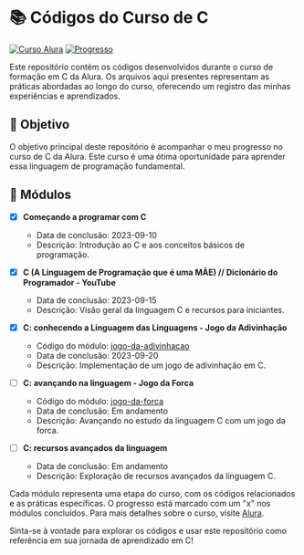 # 📚 Códigos do Curso de C

[![Curso Alura](https://img.shields.io/badge/Curso-Alura-blue)](https://cursos.alura.com.br/formacao-linguagem-c)
[![Progresso](https://img.shields.io/badge/Progresso-40%25-yellow)](https://cursos.alura.com.br/formacao-linguagem-c)

Este repositório contém os códigos desenvolvidos durante o curso de formação em C da Alura. Os arquivos aqui presentes representam as práticas abordadas ao longo do curso, oferecendo um registro das minhas experiências e aprendizados.

## 🎯 Objetivo

O objetivo principal deste repositório é acompanhar o meu progresso no curso de C da Alura. Este curso é uma ótima oportunidade para aprender essa linguagem de programação fundamental.

## 📂 Módulos

- [x] **Começando a programar com C**
  - Data de conclusão: 2023-09-10
  - Descrição: Introdução ao C e aos conceitos básicos de programação.

- [x] **C (A Linguagem de Programação que é uma MÃE) // Dicionário do Programador - YouTube**
  - Data de conclusão: 2023-09-15
  - Descrição: Visão geral da linguagem C e recursos para iniciantes.

- [x] **C: conhecendo a Linguagem das Linguagens - Jogo da Adivinhação**
  - Código do módulo: [jogo-da-adivinhacao](https://github.com/DanielleBritoEvangelista/estudo-C/blob/main/jogoDaAdvinhacao.c)
  - Data de conclusão: 2023-09-20
  - Descrição: Implementação de um jogo de adivinhação em C.

- [ ] **C: avançando na linguagem - Jogo da Forca**
  - Código do módulo: [jogo-da-forca](https://github.com/DanielleBritoEvangelista/estudo-C/blob/main/jogoDaForca.c)
  - Data de conclusão: Em andamento
  - Descrição: Avançando no estudo da linguagem C com um jogo da forca.

- [ ] **C: recursos avançados da linguagem**
  - Data de conclusão: Em andamento
  - Descrição: Exploração de recursos avançados da linguagem C.


Cada módulo representa uma etapa do curso, com os códigos relacionados e as práticas específicas. O progresso está marcado com um "x" nos módulos concluídos. Para mais detalhes sobre o curso, visite [Alura](https://cursos.alura.com.br/formacao-linguagem-c).

Sinta-se à vontade para explorar os códigos e usar este repositório como referência em sua jornada de aprendizado em C!